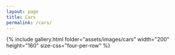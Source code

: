 ```yaml
---
layout: page
title: Cars
permalink: /cars/
---
```



{% include gallery.html folder="assets/images/cars" width="200" height="160" size-css="four-per-row" %}

